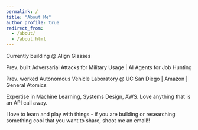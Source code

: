 ```yaml
---
permalink: /
title: "About Me"
author_profile: true
redirect_from: 
  - /about/
  - /about.html
---
```


Currently building @ Align Glasses

Prev. built Adversarial Attacks for Military Usage | AI Agents for Job Hunting

Prev. worked Autonomous Vehicle Laboratory @ UC San Diego | Amazon | General Atomics

Expertise in Machine Learning, Systems Design, AWS. Love anything that is an API call away.

I love to learn and play with things - if you are building or researching something cool that you want to share, shoot me an email!!